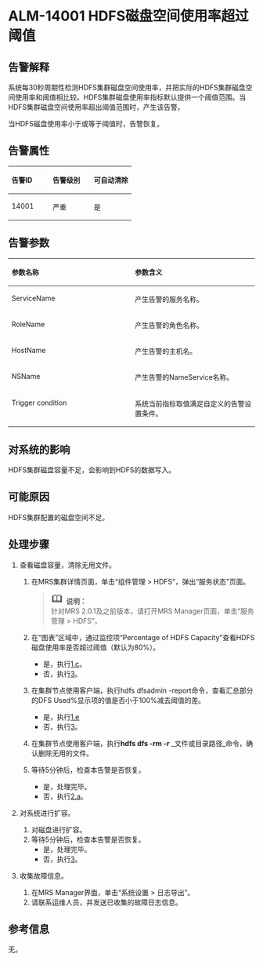 # ALM-14001 HDFS磁盘空间使用率超过阈值<a name="ZH-CN_TOPIC_0191883091"></a>

## 告警解释<a name="zh-cn_topic_0191813969_section6883221"></a>

系统每30秒周期性检测HDFS集群磁盘空间使用率，并把实际的HDFS集群磁盘空间使用率和阈值相比较。HDFS集群磁盘使用率指标默认提供一个阈值范围。当HDFS集群磁盘空间使用率超出阈值范围时，产生该告警。

当HDFS磁盘使用率小于或等于阈值时，告警恢复。

## 告警属性<a name="zh-cn_topic_0191813969_section61948991"></a>

<a name="zh-cn_topic_0191813969_table48889850"></a>
<table><thead align="left"><tr id="zh-cn_topic_0191813969_row1927776"><th class="cellrowborder" valign="top" width="33.33333333333333%" id="mcps1.1.4.1.1"><p id="zh-cn_topic_0191813969_p21932166"><a name="zh-cn_topic_0191813969_p21932166"></a><a name="zh-cn_topic_0191813969_p21932166"></a>告警ID</p>
</th>
<th class="cellrowborder" valign="top" width="33.33333333333333%" id="mcps1.1.4.1.2"><p id="zh-cn_topic_0191813969_p31674992"><a name="zh-cn_topic_0191813969_p31674992"></a><a name="zh-cn_topic_0191813969_p31674992"></a>告警级别</p>
</th>
<th class="cellrowborder" valign="top" width="33.33333333333333%" id="mcps1.1.4.1.3"><p id="zh-cn_topic_0191813969_p15537542"><a name="zh-cn_topic_0191813969_p15537542"></a><a name="zh-cn_topic_0191813969_p15537542"></a>可自动清除</p>
</th>
</tr>
</thead>
<tbody><tr id="zh-cn_topic_0191813969_row50581426"><td class="cellrowborder" valign="top" width="33.33333333333333%" headers="mcps1.1.4.1.1 "><p id="zh-cn_topic_0191813969_p3454809"><a name="zh-cn_topic_0191813969_p3454809"></a><a name="zh-cn_topic_0191813969_p3454809"></a>14001</p>
</td>
<td class="cellrowborder" valign="top" width="33.33333333333333%" headers="mcps1.1.4.1.2 "><p id="zh-cn_topic_0191813969_p11404133"><a name="zh-cn_topic_0191813969_p11404133"></a><a name="zh-cn_topic_0191813969_p11404133"></a>严重</p>
</td>
<td class="cellrowborder" valign="top" width="33.33333333333333%" headers="mcps1.1.4.1.3 "><p id="zh-cn_topic_0191813969_p51319614"><a name="zh-cn_topic_0191813969_p51319614"></a><a name="zh-cn_topic_0191813969_p51319614"></a>是</p>
</td>
</tr>
</tbody>
</table>

## 告警参数<a name="zh-cn_topic_0191813969_section20670010"></a>

<a name="zh-cn_topic_0191813969_table63248075"></a>
<table><thead align="left"><tr id="zh-cn_topic_0191813969_row60232767"><th class="cellrowborder" valign="top" width="50%" id="mcps1.1.3.1.1"><p id="zh-cn_topic_0191813969_p47015983"><a name="zh-cn_topic_0191813969_p47015983"></a><a name="zh-cn_topic_0191813969_p47015983"></a>参数名称</p>
</th>
<th class="cellrowborder" valign="top" width="50%" id="mcps1.1.3.1.2"><p id="zh-cn_topic_0191813969_p50198296"><a name="zh-cn_topic_0191813969_p50198296"></a><a name="zh-cn_topic_0191813969_p50198296"></a>参数含义</p>
</th>
</tr>
</thead>
<tbody><tr id="zh-cn_topic_0191813969_row39530145"><td class="cellrowborder" valign="top" width="50%" headers="mcps1.1.3.1.1 "><p id="zh-cn_topic_0191813969_p47825138"><a name="zh-cn_topic_0191813969_p47825138"></a><a name="zh-cn_topic_0191813969_p47825138"></a>ServiceName</p>
</td>
<td class="cellrowborder" valign="top" width="50%" headers="mcps1.1.3.1.2 "><p id="zh-cn_topic_0191813969_p48630964"><a name="zh-cn_topic_0191813969_p48630964"></a><a name="zh-cn_topic_0191813969_p48630964"></a>产生告警的服务名称。</p>
</td>
</tr>
<tr id="zh-cn_topic_0191813969_row35025494"><td class="cellrowborder" valign="top" width="50%" headers="mcps1.1.3.1.1 "><p id="zh-cn_topic_0191813969_p18492804"><a name="zh-cn_topic_0191813969_p18492804"></a><a name="zh-cn_topic_0191813969_p18492804"></a>RoleName</p>
</td>
<td class="cellrowborder" valign="top" width="50%" headers="mcps1.1.3.1.2 "><p id="zh-cn_topic_0191813969_p21522166"><a name="zh-cn_topic_0191813969_p21522166"></a><a name="zh-cn_topic_0191813969_p21522166"></a>产生告警的角色名称。</p>
</td>
</tr>
<tr id="zh-cn_topic_0191813969_row59481773"><td class="cellrowborder" valign="top" width="50%" headers="mcps1.1.3.1.1 "><p id="zh-cn_topic_0191813969_p53294272"><a name="zh-cn_topic_0191813969_p53294272"></a><a name="zh-cn_topic_0191813969_p53294272"></a>HostName</p>
</td>
<td class="cellrowborder" valign="top" width="50%" headers="mcps1.1.3.1.2 "><p id="zh-cn_topic_0191813969_p21868813"><a name="zh-cn_topic_0191813969_p21868813"></a><a name="zh-cn_topic_0191813969_p21868813"></a>产生告警的主机名。</p>
</td>
</tr>
<tr id="zh-cn_topic_0191813969_row62601592"><td class="cellrowborder" valign="top" width="50%" headers="mcps1.1.3.1.1 "><p id="zh-cn_topic_0191813969_p37564172"><a name="zh-cn_topic_0191813969_p37564172"></a><a name="zh-cn_topic_0191813969_p37564172"></a>NSName</p>
</td>
<td class="cellrowborder" valign="top" width="50%" headers="mcps1.1.3.1.2 "><p id="zh-cn_topic_0191813969_p22799085"><a name="zh-cn_topic_0191813969_p22799085"></a><a name="zh-cn_topic_0191813969_p22799085"></a>产生告警的NameService名称。</p>
</td>
</tr>
<tr id="zh-cn_topic_0191813969_row3865173"><td class="cellrowborder" valign="top" width="50%" headers="mcps1.1.3.1.1 "><p id="zh-cn_topic_0191813969_p44643603"><a name="zh-cn_topic_0191813969_p44643603"></a><a name="zh-cn_topic_0191813969_p44643603"></a>Trigger condition</p>
</td>
<td class="cellrowborder" valign="top" width="50%" headers="mcps1.1.3.1.2 "><p id="zh-cn_topic_0191813969_p59362130"><a name="zh-cn_topic_0191813969_p59362130"></a><a name="zh-cn_topic_0191813969_p59362130"></a>系统当前指标取值满足自定义的告警设置条件。</p>
</td>
</tr>
</tbody>
</table>

## 对系统的影响<a name="zh-cn_topic_0191813969_section51812368"></a>

HDFS集群磁盘容量不足，会影响到HDFS的数据写入。

## 可能原因<a name="zh-cn_topic_0191813969_section63658128"></a>

HDFS集群配置的磁盘空间不足。

## 处理步骤<a name="zh-cn_topic_0191813969_section36052245"></a>

1.  查看磁盘容量，清除无用文件。
    1.  在MRS集群详情页面，单击“组件管理 \> HDFS”，弹出“服务状态”页面。

        >![](public_sys-resources/icon-note.gif) **说明：**   
        >针对MRS 2.0.1及之前版本，请打开MRS Manager页面，单击“服务管理 \> HDFS”。  

    2.  在“图表”区域中，通过监控项“Percentage of HDFS Capacity”查看HDFS磁盘使用率是否超过阈值（默认为80%）。
        -   是，执行[1.c](#zh-cn_topic_0191813969_cn_58_42_000001_5_mmccppss_step5)。
        -   否，执行[3](#zh-cn_topic_0191813969_li572522141314)。

    3.  <a name="zh-cn_topic_0191813969_cn_58_42_000001_5_mmccppss_step5"></a>在集群节点使用客户端，执行hdfs dfsadmin -report命令，查看汇总部分的DFS Used%显示项的值是否小于100%减去阈值的差。
        -   是，执行[1.e](#zh-cn_topic_0191813969_li39567352)
        -   否，执行[3](#zh-cn_topic_0191813969_li572522141314)。

    4.  在集群节点使用客户端，执行**hdfs dfs -rm -r** _文件或目录路径_命令，确认删除无用的文件。
    5.  <a name="zh-cn_topic_0191813969_li39567352"></a>等待5分钟后，检查本告警是否恢复。
        -   是，处理完毕。
        -   否，执行[2.a](#zh-cn_topic_0191813969_cn_58_42_000001_5_mmccppss_step13)。

2.  对系统进行扩容。
    1.  <a name="zh-cn_topic_0191813969_cn_58_42_000001_5_mmccppss_step13"></a>对磁盘进行扩容。
    2.  等待5分钟后，检查本告警是否恢复。
        -   是，处理完毕。
        -   否，执行[3](#zh-cn_topic_0191813969_li572522141314)。

3.  <a name="zh-cn_topic_0191813969_li572522141314"></a>收集故障信息。
    1.  在MRS Manager界面，单击“系统设置 \> 日志导出”。
    2.  请联系运维人员，并发送已收集的故障日志信息。


## 参考信息<a name="zh-cn_topic_0191813969_section56034750"></a>

无。


